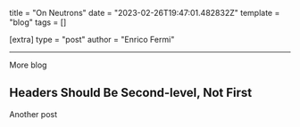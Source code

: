 title = "On Neutrons"
date = "2023-02-26T19:47:01.482832Z"
template = "blog"
tags = []

[extra]
type = "post"
author = "Enrico Fermi"

---

More blog

<!-- Ideally, for SEO there should be an image after the first paragraph or two -->

## Headers Should Be Second-level, Not First

Another post
